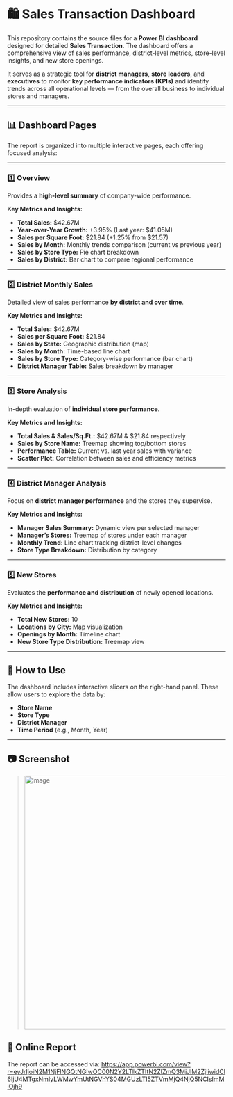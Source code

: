 # 🛍️ Sales Transaction Dashboard

This repository contains the source files for a **Power BI dashboard** designed for detailed **Sales Transaction**. The dashboard offers a comprehensive view of sales performance, district-level metrics, store-level insights, and new store openings.

It serves as a strategic tool for **district managers**, **store leaders**, and **executives** to monitor **key performance indicators (KPIs)** and identify trends across all operational levels — from the overall business to individual stores and managers.

---


## 📊 Dashboard Pages

The report is organized into multiple interactive pages, each offering focused analysis:

---

### 1️⃣ Overview

Provides a **high-level summary** of company-wide performance.

**Key Metrics and Insights:**
- **Total Sales:** $42.67M  
- **Year-over-Year Growth:** +3.95% (Last year: $41.05M)  
- **Sales per Square Foot:** $21.84 (+1.25% from $21.57)  
- **Sales by Month:** Monthly trends comparison (current vs previous year)  
- **Sales by Store Type:** Pie chart breakdown  
- **Sales by District:** Bar chart to compare regional performance  

---

### 2️⃣ District Monthly Sales

Detailed view of sales performance **by district and over time**.

**Key Metrics and Insights:**
- **Total Sales:** $42.67M  
- **Sales per Square Foot:** $21.84  
- **Sales by State:** Geographic distribution (map)  
- **Sales by Month:** Time-based line chart  
- **Sales by Store Type:** Category-wise performance (bar chart)  
- **District Manager Table:** Sales breakdown by manager  

---

### 3️⃣ Store Analysis

In-depth evaluation of **individual store performance**.

**Key Metrics and Insights:**
- **Total Sales & Sales/Sq.Ft.:** $42.67M & $21.84 respectively  
- **Sales by Store Name:** Treemap showing top/bottom stores  
- **Performance Table:** Current vs. last year sales with variance  
- **Scatter Plot:** Correlation between sales and efficiency metrics  

---

### 4️⃣ District Manager Analysis

Focus on **district manager performance** and the stores they supervise.

**Key Metrics and Insights:**
- **Manager Sales Summary:** Dynamic view per selected manager  
- **Manager’s Stores:** Treemap of stores under each manager  
- **Monthly Trend:** Line chart tracking district-level changes  
- **Store Type Breakdown:** Distribution by category  

---

### 5️⃣ New Stores

Evaluates the **performance and distribution** of newly opened locations.

**Key Metrics and Insights:**
- **Total New Stores:** 10  
- **Locations by City:** Map visualization  
- **Openings by Month:** Timeline chart  
- **New Store Type Distribution:** Treemap view  

---

## 🧭 How to Use

The dashboard includes interactive slicers on the right-hand panel. These allow users to explore the data by:

- **Store Name**  
- **Store Type**  
- **District Manager**  
- **Time Period** (e.g., Month, Year)

---



## 📷 Screenshot 

><img width="744" height="583" alt="image" src="https://github.com/user-attachments/assets/6675b73a-b6e7-4388-b920-c92fcba41819" />


## 🔗  Online Report

The report can be accessed via: https://app.powerbi.com/view?r=eyJrIjoiN2M1NjFlNGQtNGIwOC00N2Y2LTlkZTItN2ZlZmQ3MjJlM2ZjIiwidCI6IjU4MTgxNmIyLWMwYmUtNGVhYS04MGUzLTI5ZTVmMjQ4NjQ5NCIsImMiOjh9


